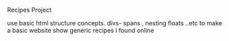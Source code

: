 Recipes Project 

use basic html structure concepts. divs- spans , nesting floats ..etc 
to make a basic website show generic recipes i found online     